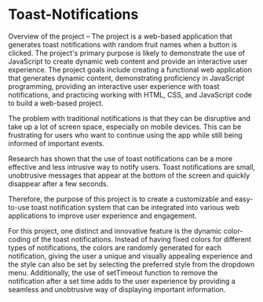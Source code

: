# Toast-Notifications

Overview of the project –
The project is a web-based application that generates toast notifications with random fruit names when a button is clicked. The project's primary purpose is likely to demonstrate the use of JavaScript to create dynamic web content and provide an interactive user experience. The project goals include creating a functional web application that generates dynamic content, demonstrating proficiency in JavaScript programming, providing an interactive user experience with toast notifications, and practicing working with HTML, CSS, and JavaScript code to build a web-based project.


The problem with traditional notifications is that they can be disruptive and take up a lot of screen space, especially on mobile devices. This can be frustrating for users who want to continue using the app while still being informed of important events.

Research has shown that the use of toast notifications can be a more effective and less intrusive way to notify users. Toast notifications are small, unobtrusive messages that appear at the bottom of the screen and quickly disappear after a few seconds.

Therefore, the purpose of this project is to create a customizable and easy-to-use toast notification system that can be integrated into various web applications to improve user experience and engagement.

For this project, one distinct and innovative feature is the dynamic color-coding of the toast notifications. Instead of having fixed colors for different types of notifications, the colors are randomly generated for each notification, giving the user a unique and visually appealing experience and the style can also be set by selecting the preferred style from the dropdown menu. Additionally, the use of setTimeout function to remove the notification after a set time adds to the user experience by providing a seamless and unobtrusive way of displaying important information.
